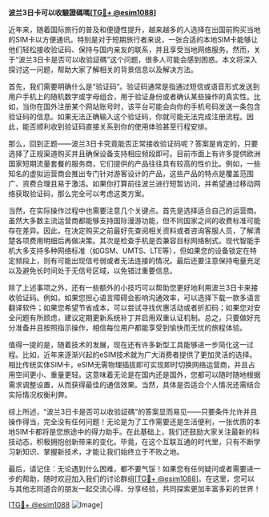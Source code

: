 **波兰3日卡可以收驗證碼嗎[[TG💪+ @esim1088](https://t.me/s/esim1088)]**

近年来，随着国际旅行的普及和便捷性提升，越来越多的人选择在出国前购买当地的SIM卡以方便通讯。特别是对于短期旅行者来说，一张合适的本地SIM卡能够让他们轻松接收验证码、保持与国内亲友的联系，并且享受当地网络服务。然而，关于“波兰3日卡是否可以收验証碼”这个问题，很多人可能会感到困惑。本文将深入探讨这一问题，帮助大家了解相关的背景信息以及解决方法。

首先，我们需要明确什么是“验证码”。验证码通常是指通过短信或语音形式发送到用户手机上的随机数字或字母组合，用于验证身份或者确认某些操作的真实性。比如，当你在国外注册某个网站账号时，该平台可能会向你的手机号码发送一条包含验证码的信息。如果无法正确输入这个验证码，你就可能无法完成注册流程。因此，能否顺利收到验证码直接关系到你的使用体验甚至行程安排。

那么，回到正题——波兰3日卡究竟能否正常接收验证码呢？答案是肯定的，只要选择了正规渠道购买并且确保设备支持相应频段即可。目前市面上有许多提供欧洲国家短期流量套餐的服务商，它们提供的产品往往具有较高的性价比。例如，一些知名的虚拟运营商会推出专门针对游客设计的产品，这些产品的特点是覆盖范围广、资费合理且易于激活。如果你打算前往波兰进行短暂访问，并希望通过移动网络获取验证码，那么完全可以考虑这类方案。

当然，在实际操作过程中也需要注意几个关键点。首先是选择适合自己的运营商。虽然大多数主流运营商都能够支持国际漫游功能，但不同国家之间的收费标准可能存在差异。因此，在决定购买之前最好先查阅相关资料或者咨询客服人员，了解清楚各项费用明细后再做决策。其次是检查手机是否兼容目标网络制式。现代智能手机大多支持多种网络标准（如GSM、UMTS、LTE等），但如果您的设备锁定在特定频段上，则有可能出现信号弱或者无法连接的情况。最后还要注意保持电量充足以及避免长时间处于无信号区域，以免错过重要信息。

除了上述事项之外，还有一些额外的小技巧可以帮助您更好地利用波兰3日卡来接收验证码。例如，如果您担心语言障碍会影响沟通效率，可以选择下载一款多语言翻译软件；如果您希望节省成本，可以尝试寻找优惠活动或者折扣码；如果您对安全问题有所顾虑，建议定期更新系统补丁并启用双重认证机制。总之，只要做好充分准备并且按照指示操作，相信每位用户都能享受到愉快而无忧的旅程体验。

值得一提的是，随着技术的发展，现在还有许多新型工具能够进一步简化这一过程。比如，近年来逐渐兴起的eSIM技术就为广大消费者提供了更加灵活的选择。相比传统实体SIM卡，eSIM无需物理插拔即可实现即时切换网络运营商，并且占用空间更小、重量更轻。这意味着无论是在国内还是国外，您都可以随时随地根据需求调整设置，从而获得最佳的通信效果。当然，具体是否适合个人情况还需结合实际情况权衡利弊。

综上所述，“波兰3日卡是否可以收验証碼”的答案显而易见——只要条件允许并且操作得当，完全没有任何问题！无论是为了工作需要还是生活便利，一张优质的本地SIM卡都将是您旅途中的得力助手。在此基础上，我们还鼓励大家关注最新的科技动态，积极拥抱创新带来的变化。毕竟，在这个互联互通的时代里，只有不断学习新知识、掌握新技术，才能让我们始终立于不败之地。

最后，请记住：无论遇到什么困难，都不要气馁！如果您有任何疑问或者需要进一步的帮助，随时欢迎加入我们的讨论群组[[TG💪+ @esim1088](https://t.me/s/esim1088)]。在这里，您可以与其他志同道合的朋友一起交流心得、分享经验，共同探索更加丰富多彩的世界！

[[TG💪+ @esim1088](https://t.me/s/esim1088) ![Image](https://i.postimg.cc/4NQfJmqS/Snipaste-2025-05-13-00-14-12.png)]